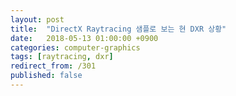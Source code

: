 ```yaml
---
layout: post
title:  "DirectX Raytracing 샘플로 보는 현 DXR 상황"
date:   2018-05-13 01:00:00 +0900
categories: computer-graphics
tags: [raytracing, dxr]
redirect_from: /301
published: false
---
```

